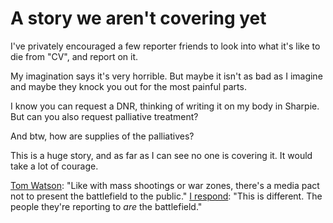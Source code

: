 # A story we aren't covering yet
I've privately encouraged a few reporter friends to look into what it's like to die from "CV", and report on it. 

My imagination says it's very horrible. But maybe it isn't as bad as I imagine and maybe they knock you out for the most painful parts. 

I know you can request a DNR, thinking of writing it on my body in Sharpie. But can you also request palliative treatment? 

And btw, how are supplies of the palliatives?

This is a huge story, and as far as I can see no one is covering it. It would take a lot of courage. 

<a href="https://twitter.com/tomwatson/status/1244652098589011976">Tom Watson</a>: "Like with mass shootings or war zones, there's a media pact not to present the battlefield to the public." <a href="https://twitter.com/davewiner/status/1244652248396955651">I respond</a>: "This is different. The people they're reporting to <i>are</i> the battlefield."

